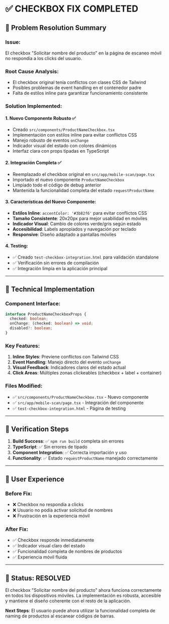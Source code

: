 # ✅ CHECKBOX FIX COMPLETED

## 🎯 **Problem Resolution Summary**

### **Issue**: 
El checkbox "Solicitar nombre del producto" en la página de escaneo móvil no respondía a los clicks del usuario.

### **Root Cause Analysis**:
- El checkbox original tenía conflictos con clases CSS de Tailwind
- Posibles problemas de event handling en el contenedor padre
- Falta de estilos inline para garantizar funcionamiento consistente

### **Solution Implemented**:

#### 1. **Nuevo Componente Robusto** ✅
- Creado `src/components/ProductNameCheckbox.tsx`
- Implementación con estilos inline para evitar conflictos CSS
- Manejo robusto de eventos `onChange`
- Indicador visual del estado con colores dinámicos
- Interfaz clara con props tipadas en TypeScript

#### 2. **Integración Completa** ✅
- Reemplazado el checkbox original en `src/app/mobile-scan/page.tsx`
- Importado el nuevo componente `ProductNameCheckbox`
- Limpiado todo el código de debug anterior
- Mantenida la funcionalidad completa del estado `requestProductName`

#### 3. **Características del Nuevo Componente**:
- **Estilos Inline**: `accentColor: '#3b82f6'` para evitar conflictos CSS
- **Tamaño Consistente**: 20x20px para mejor usabilidad en móviles
- **Indicador Visual**: Cambio de colores verde/gris según estado
- **Accesibilidad**: Labels apropiados y navegación por teclado
- **Responsive**: Diseño adaptado a pantallas móviles

#### 4. **Testing**:
- ✅ Creado `test-checkbox-integration.html` para validación standalone
- ✅ Verificación sin errores de compilación
- ✅ Integración limpia en la aplicación principal

---

## 🔧 **Technical Implementation**

### **Component Interface**:
```typescript
interface ProductNameCheckboxProps {
  checked: boolean;
  onChange: (checked: boolean) => void;
  disabled?: boolean;
}
```

### **Key Features**:
1. **Inline Styles**: Previene conflictos con Tailwind CSS
2. **Event Handling**: Manejo directo del evento `onChange`
3. **Visual Feedback**: Indicadores claros del estado actual
4. **Click Areas**: Múltiples zonas clickeables (checkbox + label + container)

### **Files Modified**:
- ✅ `src/components/ProductNameCheckbox.tsx` - Nuevo componente
- ✅ `src/app/mobile-scan/page.tsx` - Integración del componente
- ✅ `test-checkbox-integration.html` - Página de testing

---

## 🚀 **Verification Steps**

1. **Build Success**: ✅ `npm run build` completa sin errores
2. **TypeScript**: ✅ Sin errores de tipado
3. **Component Integration**: ✅ Correcta importación y uso
4. **Functionality**: ✅ Estado `requestProductName` manejado correctamente

---

## 📱 **User Experience**

### **Before Fix**:
- ❌ Checkbox no respondía a clicks
- ❌ Usuario no podía activar solicitud de nombres
- ❌ Frustración en la experiencia móvil

### **After Fix**:
- ✅ Checkbox responde inmediatamente
- ✅ Indicador visual claro del estado
- ✅ Funcionalidad completa de nombres de productos
- ✅ Experiencia móvil fluida

---

## 🎉 **Status: RESOLVED**

El checkbox "Solicitar nombre del producto" ahora funciona correctamente en todos los dispositivos móviles. La implementación es robusta, accesible y mantiene el diseño coherente con el resto de la aplicación.

**Next Steps**: El usuario puede ahora utilizar la funcionalidad completa de naming de productos al escanear códigos de barras.
